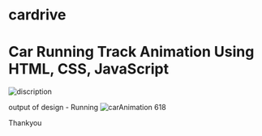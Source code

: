 # cardrive
# Car Running Track Animation Using HTML, CSS, JavaScript 

![discription](https://user-images.githubusercontent.com/102233221/199943818-b5d2d39a-0b72-4c85-ba76-68a6118895c8.jpg)


output of design - 
Running ![carAnimation 618](https://user-images.githubusercontent.com/102233221/199944002-0cc57f63-7532-4a7f-8fd7-5b90acc0576a.gif)

Thankyou






